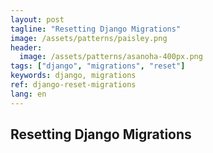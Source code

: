 ```yaml
---
layout: post
tagline: "Resetting Django Migrations"
image: /assets/patterns/paisley.png
header:
  image: /assets/patterns/asanoha-400px.png
tags: ["django", "migrations", "reset"]
keywords: django, migrations
ref: django-reset-migrations
lang: en
---
```


## Resetting Django Migrations
